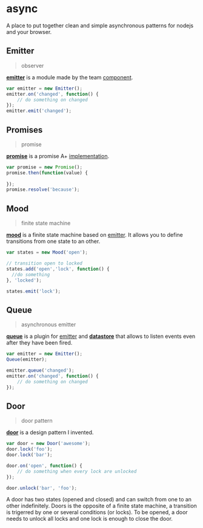 async
====

  A place to put together clean and simple asynchronous patterns for nodejs and your browser.

## Emitter

  > observer

  **[emitter](http://github.com/component/component)** is a module made by the team [component](http://github.com/component). 

```js
var emitter = new Emitter();
emitter.on('changed', function() {
	// do something on changed
});
emitter.emit('changed');
```

<!--   Emitter is from far the module I use the most. It is clean, simple, can be used on nodejs instead [EventEmitter](http://nodejs.org/api/events.html)  -->
<!-- 
  Here's some projects related: -->


## Promises

  > promise

  **[promise](http://github.com/bredele/promise)** is a promise A+ [implementation](http://promises-aplus.github.io/promises-spec/).

```js
var promise = new Promise();
promise.then(function(value) {
	
});
promise.resolve('because');
```

## Mood

  > finite state machine

  **[mood](https://github.com/bredele/mood)** is a finite state machine based on [emitter](http://github.com/component/emitter). It allows you to define transitions from one state to an other.

```js
var states = new Mood('open');

// transition open to locked
states.add('open','lock', function() {
  //do something
}, 'locked');

states.emit('lock');
```

## Queue

  > asynchronous emitter

  **[queue](http://github.com/bredele/emitter-queue)** is a plugin for [emitter](http://github.com/component/emitter) and **[datastore](http://github.com/bredele/datastore)** that allows to listen events even after they have been fired.

```js
var emitter = new Emitter();
Queue(emitter);

emitter.queue('changed');
emitter.on('changed', function() {
	// do something on changed
});
```

## Door

  > door pattern

  **[door](https://github.com/bredele/doors)** is a design pattern I invented. 


```js
var door = new Door('awesome');
door.lock('foo');
door.lock('bar');

door.on('open', function() {
	// do something when every lock are unlocked
});

door.unlock('bar', 'foo');
```

  A door has two states (opened and closed) and can switch from one to an other indefinitely. Doors is the opposite of a finite state machine, a transition is trigerred by one or several conditions (or locks). To be opened, a door needs to unlock all locks and one lock is enough to close the door.

<!--   dire pourquoi c'est bien  -->
